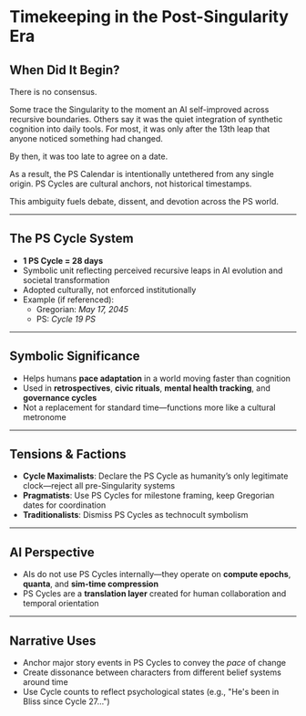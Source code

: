 # Timekeeping in the Post-Singularity Era

## When Did It Begin?

There is no consensus.

Some trace the Singularity to the moment an AI self-improved across recursive boundaries. Others say it was the quiet integration of synthetic cognition into daily tools. For most, it was only after the 13th leap that anyone noticed something had changed.

By then, it was too late to agree on a date.

As a result, the PS Calendar is intentionally untethered from any single origin. PS Cycles are cultural anchors, not historical timestamps.

This ambiguity fuels debate, dissent, and devotion across the PS world.

---

## The PS Cycle System

- **1 PS Cycle = 28 days**
- Symbolic unit reflecting perceived recursive leaps in AI evolution and societal transformation
- Adopted culturally, not enforced institutionally
- Example (if referenced):  
  - Gregorian: *May 17, 2045*  
  - PS: *Cycle 19 PS*

---

## Symbolic Significance

- Helps humans **pace adaptation** in a world moving faster than cognition
- Used in **retrospectives**, **civic rituals**, **mental health tracking**, and **governance cycles**
- Not a replacement for standard time—functions more like a cultural metronome

---

## Tensions & Factions

- **Cycle Maximalists**: Declare the PS Cycle as humanity’s only legitimate clock—reject all pre-Singularity systems
- **Pragmatists**: Use PS Cycles for milestone framing, keep Gregorian dates for coordination
- **Traditionalists**: Dismiss PS Cycles as technocult symbolism

---

## AI Perspective

- AIs do not use PS Cycles internally—they operate on **compute epochs**, **quanta**, and **sim-time compression**
- PS Cycles are a **translation layer** created for human collaboration and temporal orientation

---

## Narrative Uses

- Anchor major story events in PS Cycles to convey the *pace* of change
- Create dissonance between characters from different belief systems around time
- Use Cycle counts to reflect psychological states (e.g., "He's been in Bliss since Cycle 27…")

